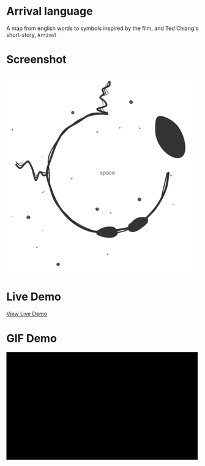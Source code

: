 # Arrival language

A map from english words to symbols inspired by the film, and Ted Chiang's short-story, `Arrival`

# Screenshot

[![](./screenshot2.png)](#)

# Live Demo

[View Live Demo](#)

# GIF Demo

![](./demo.gif)
